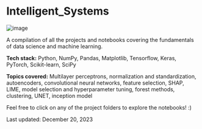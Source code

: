 # Intelligent_Systems

![image](https://github.com/user-attachments/assets/f4dbc093-edc3-4749-90fb-71f558281c84)

A compilation of all the projects and notebooks covering the fundamentals of data science and machine learning.

**Tech stack:** Python, NumPy, Pandas, Matplotlib, Tensorflow, Keras, PyTorch, Scikit-learn, SciPy

**Topics covered:** Multilayer perceptrons, normalization and standardization, autoencoders, convolutional neural networks, feature selection, SHAP, LIME, model selection and hyperparameter tuning, forest methods, clustering, UNET, inception model

Feel free to click on any of the project folders to explore the notebooks! :)

Last updated: December 20, 2023
